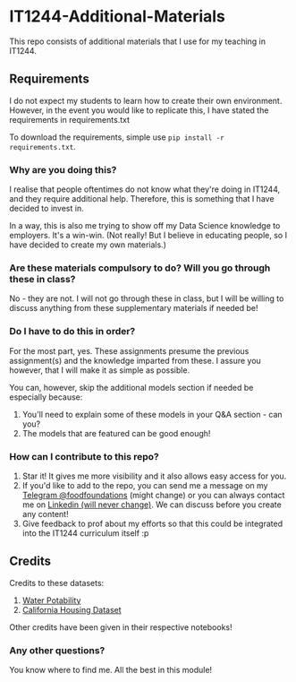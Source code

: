 # IT1244-Additional-Materials
This repo consists of additional materials that I use for my teaching in IT1244. 

## Requirements
I do not expect my students to learn how to create their own environment.
However, in the event you would like to replicate this, I have stated the requirements in requirements.txt

To download the requirements, simple use `pip install -r requirements.txt`.

### Why are you doing this?
I realise that people oftentimes do not know what they're doing in IT1244, and they require additional help. Therefore, this is something that I have decided to invest in.

In a way, this is also me trying to show off my Data Science knowledge to employers. It's a win-win. (Not really! But I believe in educating people, so I have decided to create my own materials.) 

### Are these materials compulsory to do? Will you go through these in class?
No - they are not. I will not go through these in class, but I will be willing to discuss anything from these supplementary materials if needed be! 

### Do I have to do this in order?
For the most part, yes. These assignments presume the previous assignment(s) and the knowledge imparted from these. I assure you however, that I will make it as simple as possible.

You can, however, skip the additional models section if needed be especially because: 
1. You'll need to explain some of these models in your Q&A section - can you? 
2. The models that are featured can be good enough!

### How can I contribute to this repo?
1. Star it! It gives me more visibility and it also allows easy access for you.
2. If you'd like to add to the repo, you can send me a message on my [Telegram @foodfoundations](https://t.me/foodfoundations) (might change) or you can always contact me on [Linkedin (will never change)](https://www.linkedin.com/in/kwang-yang-chia/). We can discuss before you create any content!
3. Give feedback to prof about my efforts so that this could be integrated into the IT1244 curriculum itself :p


## Credits
Credits to these datasets:
1. [Water Potability](https://www.kaggle.com/datasets/adityakadiwal/water-potability)
2. [California Housing Dataset](https://www.kaggle.com/datasets/camnugent/california-housing-prices)

Other credits have been given in their respective notebooks!

### Any other questions? 
You know where to find me. All the best in this module!
